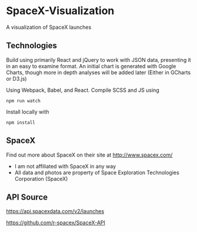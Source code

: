 # SpaceX-Visualization
A visualization of SpaceX launches

## Technologies
Build using primarily React and jQuery to work with JSON data, presenting it in an easy to examine format. 
An initial chart is generated with Google Charts, though more in depth analyses will be added later (Either in GCharts or D3.js)

Using Webpack, Babel, and React. Compile SCSS and JS using

`npm run watch`

Install locally with 

`npm install`

## SpaceX
Find out more about SpaceX on their site at http://www.spacex.com/
- I am not affiliated with SpaceX in any way
- All data and photos are property of Space Exploration Technologies Corporation (SpaceX)

## API Source
https://api.spacexdata.com/v2/launches

https://github.com/r-spacex/SpaceX-API
